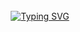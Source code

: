 <div align="center">
  <br><br><br>

[![Typing SVG](https://readme-typing-svg.herokuapp.com?font=Oleo+Script&color=FFFFFF&size=35&center=true&vCenter=true&width=404&height=53&lines=%E3%80%80%E3%80%80Hi+there%2C+I'm+Jeongmin.+%E3%80%80%E3%80%80)](https://git.io/typing-svg)
<br><br><br>
<!--
**jmlee9707/jmlee9707** is a ✨ _special_ ✨ repository because its `README.md` (this file) appears on your GitHub profile.

Here are some ideas to get you started:
-->
  <!-- devpla's profile -->
  
<!-- ✨skills ✨
<br><br> -->
<!-- <img src="https://img.shields.io/badge/Javascript-000000?style=flat-square&logo=Javascript&logoColor=white"/></a> -->


  <!-- jmlee9707's github -->
<!-- <a href="https://github.com/anuraghazra/github-readme-stats">
  <img src="https://github-readme-stats.vercel.app/api?username=jmlee9707&show_icons=true&theme=dracula&hide_border=true&bg_color=20232a&icon_color=E3E3E3A8&text_color=fff&title_color=918FE0" width=49.2% /> -->
<!-- <a href="https://github.com/devpla/github-stats">
 <img src="https://raw.githubusercontent.com/jmlee9707/github-stats/output/generated/languages.svg" width=49.2% />
</a> -->

<!-- [![Solved.ac 프로필](http://mazassumnida.wtf/api/v2/generate_badge?boj=jmlee9707)](https://solved.ac/jmlee9707) -->

<br><br><br>
<!-- [![Hits](https://hits.seeyoufarm.com/api/count/incr/badge.svg?url=https%3A%2F%2Fgithub.com%jmlee9707&count_bg=%23918FE0&title_bg=%23545454&icon=github.svg&icon_color=%23E7E7E7&title=Views&edge_flat=false)](https://hits.seeyoufarm.com)</div> -->
